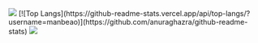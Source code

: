<img src="https://capsule-render.vercel.app/api?type=waving&color=F2F255&height=150&section=header" />
[![Top Langs](https://github-readme-stats.vercel.app/api/top-langs/?username=manbeao)](https://github.com/anuraghazra/github-readme-stats)
<img src="https://capsule-render.vercel.app/api?type=waving&color=F2F255&height=150&section=footer" />
